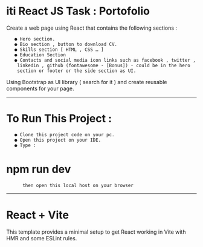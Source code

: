 # iti React JS Task : Portofolio

Create a web page using React that contains the following sections :

       ● Hero section.
       ● Bio section , button to download CV.
       ● Skills section [ HTML , CSS … ]
       ● Education Section
       ● Contacts and social media icon links such as facebook , twitter ,
        linkedin , github (fontawesome - [Bonus]) - could be in the hero
        section or footer or the side section as UI.
        
Using Bootstrap as UI library ( search for it ) and create reusable
components for your page.

------------------------------------------------------------------------------------------------------

# To Run This Project :

       ● Clone this project code on your pc. 
       ● Open this project on your IDE.
       ● Type :
  #           npm run dev 
          then open this local host on your browser 

------------------------------------------------------------------------------------------------------

# React + Vite

This template provides a minimal setup to get React working in Vite with HMR and some ESLint rules.

